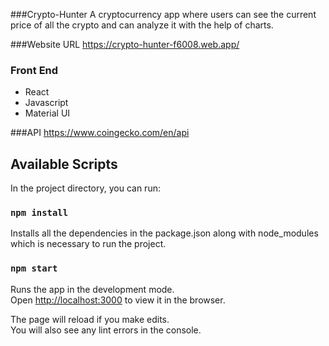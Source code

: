 ###Crypto-Hunter
A cryptocurrency app where users can see the current price of all the crypto and can analyze it with the help of charts.

###Website URL
https://crypto-hunter-f6008.web.app/

### Front End
* React
* Javascript
* Material UI

###API
https://www.coingecko.com/en/api

## Available Scripts

In the project directory, you can run:

### `npm install`

Installs all the dependencies in the package.json along with node_modules which is necessary to run the project.

### `npm start`

Runs the app in the development mode.<br />
Open [http://localhost:3000](http://localhost:3000) to view it in the browser.

The page will reload if you make edits.<br />
You will also see any lint errors in the console.


